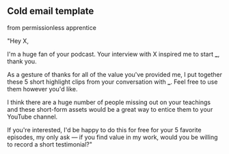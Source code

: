 ## Cold email template

from permissionless apprentice

"Hey X,

I'm a huge fan of your podcast. Your interview with X inspired me to start **\_**, thank you.

As a gesture of thanks for all of the value you've provided me, I put together these 5 short highlight clips from your conversation with **\_**. Feel free to use them however you'd like.

I think there are a huge number of people missing out on your teachings and these short-form assets would be a great way to entice them to your YouTube channel.

If you're interested, I'd be happy to do this for free for your 5 favorite episodes, my only ask — if you find value in my work, would you be willing to record a short testimonial?"
